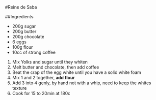 #Reine de Saba

##Ingredients
* 200g sugar
* 200g butter
* 200g chocolate
* 6 eggs
* 100g flour
* 10cc of strong coffee


1. Mix Yolks and sugar until they whiten
2. Melt butter and chocolate, then add coffee
3. Beat the crap of the egg white until you have a solid white foam
4. Mix 1 and 2 together, **add flour**
5. Add 3 into 4 genly, by hand not with a whip, need to keep the whites texture
6. Cook for 15 to 20min at 180c
